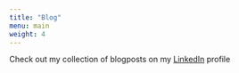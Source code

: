 ```yaml
---
title: "Blog"
menu: main
weight: 4
---
```


Check out my collection of blogposts on my <a href="https://www.linkedin.com/in/milan-janosov/detail/recent-activity/posts/">LinkedIn</a> profile
